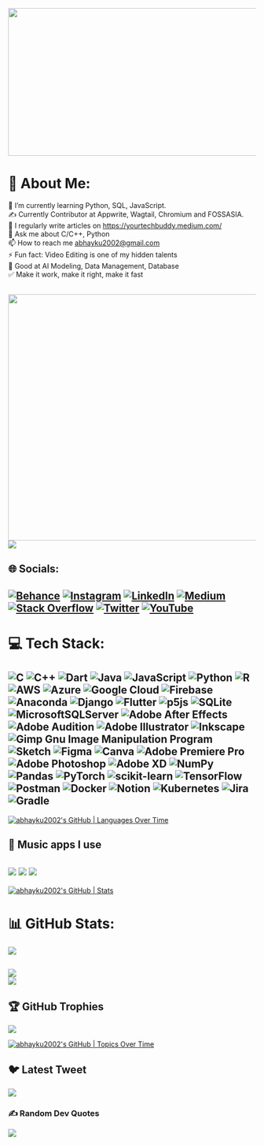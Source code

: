 <div align="center">
<img src="https://rishavanand.github.io/static/images/greetings.gif" align="center" height="300" width="1000" />
</div> 

# 💫 About Me:
 🌱 I’m currently learning Python, SQL, JavaScript.<br>
 ✍️ Currently Contributor at Appwrite, Wagtail, Chromium and FOSSASIA. </br>
 📝 I regularly write articles on https://yourtechbuddy.medium.com/<br>
 💬 Ask me about C/C++, Python<br>📫 How to reach me abhayku2002@gmail.com<br>
 ⚡ Fun fact: Video Editing is one of my hidden talents<br>
 🎀 Good at AI Modeling, Data Management, Database<br>
 ✅ Make it work, make it right, make it fast<br><br>

<img src="https://www.cloudyml.com/wp-content/uploads/2022/06/Insurance-Leadspace-Aniamted.gif" align="left" height="500" width="1000" />  


---
[![](https://visitcount.itsvg.in/api?id=abhayku2002&label=Profile%20Views&color=0&icon=5&pretty=false)](https://visitcount.itsvg.in)

## 🌐 Socials:
[![Behance](https://img.shields.io/badge/Behance-1769ff?logo=behance&logoColor=white)](https://behance.net/abhayku2002) [![Instagram](https://img.shields.io/badge/Instagram-%23E4405F.svg?logo=Instagram&logoColor=white)](https://instagram.com/abhayku2002) [![LinkedIn](https://img.shields.io/badge/LinkedIn-%230077B5.svg?logo=linkedin&logoColor=white)](https://linkedin.com/in/abhayku2002) [![Medium](https://img.shields.io/badge/Medium-12100E?logo=medium&logoColor=white)](https://medium.com/@abhayku2002) [![Stack Overflow](https://img.shields.io/badge/-Stackoverflow-FE7A16?logo=stack-overflow&logoColor=white)](https://stackoverflow.com/users/abhayku2002) [![Twitter](https://img.shields.io/badge/Twitter-%231DA1F2.svg?logo=Twitter&logoColor=white)](https://twitter.com/abhayku2002) [![YouTube](https://img.shields.io/badge/YouTube-%23FF0000.svg?logo=YouTube&logoColor=white)](https://youtube.com/@youtube_blitz) 
---



# 💻 Tech Stack:

![C](https://img.shields.io/badge/c-%2300599C.svg?style=for-the-badge&logo=c&logoColor=white) ![C++](https://img.shields.io/badge/c++-%2300599C.svg?style=for-the-badge&logo=c%2B%2B&logoColor=white) ![Dart](https://img.shields.io/badge/dart-%230175C2.svg?style=for-the-badge&logo=dart&logoColor=white) ![Java](https://img.shields.io/badge/java-%23ED8B00.svg?style=for-the-badge&logo=java&logoColor=white) ![JavaScript](https://img.shields.io/badge/javascript-%23323330.svg?style=for-the-badge&logo=javascript&logoColor=%23F7DF1E) ![Python](https://img.shields.io/badge/python-3670A0?style=for-the-badge&logo=python&logoColor=ffdd54) ![R](https://img.shields.io/badge/r-%23276DC3.svg?style=for-the-badge&logo=r&logoColor=white) ![AWS](https://img.shields.io/badge/AWS-%23FF9900.svg?style=for-the-badge&logo=amazon-aws&logoColor=white) ![Azure](https://img.shields.io/badge/azure-%230072C6.svg?style=for-the-badge&logo=azure-devops&logoColor=white) ![Google Cloud](https://img.shields.io/badge/Google%20Cloud-%234285F4.svg?style=for-the-badge&logo=google-cloud&logoColor=white) ![Firebase](https://img.shields.io/badge/firebase-%23039BE5.svg?style=for-the-badge&logo=firebase) ![Anaconda](https://img.shields.io/badge/Anaconda-%2344A833.svg?style=for-the-badge&logo=anaconda&logoColor=white) ![Django](https://img.shields.io/badge/django-%23092E20.svg?style=for-the-badge&logo=django&logoColor=white) ![Flutter](https://img.shields.io/badge/Flutter-%2302569B.svg?style=for-the-badge&logo=Flutter&logoColor=white) ![p5js](https://img.shields.io/badge/p5.js-ED225D?style=for-the-badge&logo=p5.js&logoColor=FFFFFF) ![SQLite](https://img.shields.io/badge/sqlite-%2307405e.svg?style=for-the-badge&logo=sqlite&logoColor=white) ![MicrosoftSQLServer](https://img.shields.io/badge/Microsoft%20SQL%20Sever-CC2927?style=for-the-badge&logo=microsoft%20sql%20server&logoColor=white) ![Adobe After Effects](https://img.shields.io/badge/Adobe%20After%20Effects-9999FF.svg?style=for-the-badge&logo=Adobe%20After%20Effects&logoColor=white) ![Adobe Audition](https://img.shields.io/badge/Adobe%20Audition-9999FF.svg?style=for-the-badge&logo=Adobe%20Audition&logoColor=white) ![Adobe Illustrator](https://img.shields.io/badge/adobeillustrator-%23FF9A00.svg?style=for-the-badge&logo=adobeillustrator&logoColor=white) ![Inkscape](https://img.shields.io/badge/Inkscape-e0e0e0?style=for-the-badge&logo=inkscape&logoColor=080A13) ![Gimp Gnu Image Manipulation Program](https://img.shields.io/badge/Gimp-657D8B?style=for-the-badge&logo=gimp&logoColor=FFFFFF) ![Sketch](https://img.shields.io/badge/Sketch-FFB387?style=for-the-badge&logo=sketch&logoColor=black) 	![Figma](https://img.shields.io/badge/figma-%23F24E1E.svg?style=for-the-badge&logo=figma&logoColor=white) ![Canva](https://img.shields.io/badge/Canva-%2300C4CC.svg?style=for-the-badge&logo=Canva&logoColor=white) ![Adobe Premiere Pro](https://img.shields.io/badge/Adobe%20Premiere%20Pro-9999FF.svg?style=for-the-badge&logo=Adobe%20Premiere%20Pro&logoColor=white) ![Adobe Photoshop](https://img.shields.io/badge/adobephotoshop-%2331A8FF.svg?style=for-the-badge&logo=adobephotoshop&logoColor=white) ![Adobe XD](https://img.shields.io/badge/Adobe%20XD-470137?style=for-the-badge&logo=Adobe%20XD&logoColor=#FF61F6) ![NumPy](https://img.shields.io/badge/numpy-%23013243.svg?style=for-the-badge&logo=numpy&logoColor=white) ![Pandas](https://img.shields.io/badge/pandas-%23150458.svg?style=for-the-badge&logo=pandas&logoColor=white) ![PyTorch](https://img.shields.io/badge/PyTorch-%23EE4C2C.svg?style=for-the-badge&logo=PyTorch&logoColor=white) ![scikit-learn](https://img.shields.io/badge/scikit--learn-%23F7931E.svg?style=for-the-badge&logo=scikit-learn&logoColor=white) ![TensorFlow](https://img.shields.io/badge/TensorFlow-%23FF6F00.svg?style=for-the-badge&logo=TensorFlow&logoColor=white) ![Postman](https://img.shields.io/badge/Postman-FF6C37?style=for-the-badge&logo=postman&logoColor=white) ![Docker](https://img.shields.io/badge/docker-%230db7ed.svg?style=for-the-badge&logo=docker&logoColor=white) ![Notion](https://img.shields.io/badge/Notion-%23000000.svg?style=for-the-badge&logo=notion&logoColor=white) ![Kubernetes](https://img.shields.io/badge/kubernetes-%23326ce5.svg?style=for-the-badge&logo=kubernetes&logoColor=white) ![Jira](https://img.shields.io/badge/jira-%230A0FFF.svg?style=for-the-badge&logo=jira&logoColor=white) ![Gradle](https://img.shields.io/badge/Gradle-02303A.svg?style=for-the-badge&logo=Gradle&logoColor=white)
---

[![abhayku2002's GitHub | Languages Over Time](https://stats.quine.sh/abhayku2002/languages-over-time?theme=light)](https://quine.sh)

## 🎵 Music apps I use
<img src="https://img.shields.io/badge/apple%20music-F34E68?style=for-the-badge&logo=apple%20music&logoColor=white"/> <img src="https://img.shields.io/badge/Spotify-1ED760?&style=for-the-badge&logo=spotify&logoColor=white"/> <img src="https://img.shields.io/badge/YouTube_Music-FF0000?style=for-the-badge&logo=youtube-music&logoColor=white"/>
---
[![abhayku2002's GitHub | Stats](https://stats.quine.sh/abhayku2002/github?theme=dark)](https://quine.sh)

# 📊 GitHub Stats:
![](https://github-readme-stats.vercel.app/api?username=abhayku2002&theme=nightowl&hide_border=false&include_all_commits=true&count_private=true)<br/>

![](https://github-readme-streak-stats.herokuapp.com/?user=abhayku2002&theme=nightowl&hide_border=false&align=left)<br/>
![](https://github-readme-stats.vercel.app/api/top-langs/?username=abhayku2002&theme=nightowl&hide_border=false&include_all_commits=true&count_private=true&layout=compact)
---

## 🏆 GitHub Trophies
![](https://github-profile-trophy.vercel.app/?username=abhayku2002&theme=chalk&no-frame=true&no-bg=false&margin-w=4)

[![abhayku2002's GitHub | Topics Over Time](https://stats.quine.sh/abhayku2002/topics-over-time?theme=light)](https://quine.sh)

## 🐦 Latest Tweet
[![](https://gtce.itsvg.in/api?username=abhayku2002)](https://twitter.com/abhayku2002/)

### ✍️ Random Dev Quotes 
![](https://quotes-github-readme.vercel.app/api?type=horizontal&theme=gruvbox)




